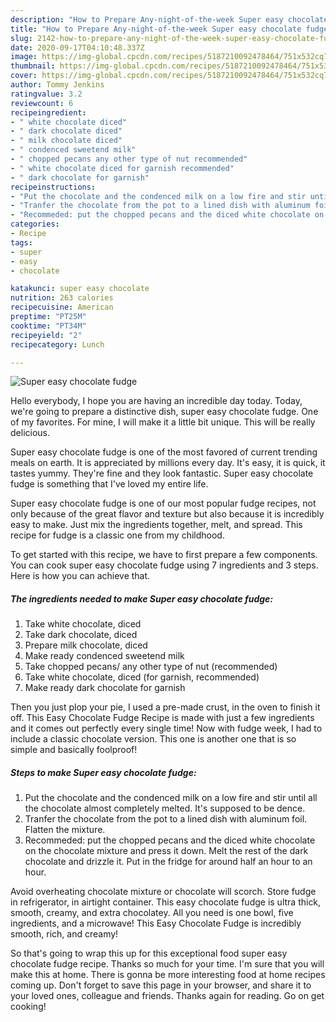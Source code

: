 ```yaml
---
description: "How to Prepare Any-night-of-the-week Super easy chocolate fudge"
title: "How to Prepare Any-night-of-the-week Super easy chocolate fudge"
slug: 2142-how-to-prepare-any-night-of-the-week-super-easy-chocolate-fudge
date: 2020-09-17T04:10:48.337Z
image: https://img-global.cpcdn.com/recipes/5187210092478464/751x532cq70/super-easy-chocolate-fudge-recipe-main-photo.jpg
thumbnail: https://img-global.cpcdn.com/recipes/5187210092478464/751x532cq70/super-easy-chocolate-fudge-recipe-main-photo.jpg
cover: https://img-global.cpcdn.com/recipes/5187210092478464/751x532cq70/super-easy-chocolate-fudge-recipe-main-photo.jpg
author: Tommy Jenkins
ratingvalue: 3.2
reviewcount: 6
recipeingredient:
- " white chocolate diced"
- " dark chocolate diced"
- " milk chocolate diced"
- " condenced sweetend milk"
- " chopped pecans any other type of nut recommended"
- " white chocolate diced for garnish recommended"
- " dark chocolate for garnish"
recipeinstructions:
- "Put the chocolate and the condenced milk on a low fire and stir until all the chocolate almost completely melted. It&#39;s supposed to be dence."
- "Tranfer the chocolate from the pot to a lined dish with aluminum foil. Flatten the mixture."
- "Recommeded: put the chopped pecans and the diced white chocolate on the chocolate mixture and press it down. Melt the rest of the dark chocolate and drizzle it. Put in the fridge for around half an hour to an hour."
categories:
- Recipe
tags:
- super
- easy
- chocolate

katakunci: super easy chocolate 
nutrition: 263 calories
recipecuisine: American
preptime: "PT25M"
cooktime: "PT34M"
recipeyield: "2"
recipecategory: Lunch

---
```



![Super easy chocolate fudge](https://img-global.cpcdn.com/recipes/5187210092478464/751x532cq70/super-easy-chocolate-fudge-recipe-main-photo.jpg)

Hello everybody, I hope you are having an incredible day today. Today, we're going to prepare a distinctive dish, super easy chocolate fudge. One of my favorites. For mine, I will make it a little bit unique. This will be really delicious.

Super easy chocolate fudge is one of the most favored of current trending meals on earth. It is appreciated by millions every day. It's easy, it is quick, it tastes yummy. They're fine and they look fantastic. Super easy chocolate fudge is something that I've loved my entire life.

Super easy chocolate fudge is one of our most popular fudge recipes, not only because of the great flavor and texture but also because it is incredibly easy to make. Just mix the ingredients together, melt, and spread. This recipe for fudge is a classic one from my childhood.


To get started with this recipe, we have to first prepare a few components. You can cook super easy chocolate fudge using 7 ingredients and 3 steps. Here is how you can achieve that.

<!--inarticleads1-->

##### The ingredients needed to make Super easy chocolate fudge:

1. Take  white chocolate, diced
1. Take  dark chocolate, diced
1. Prepare  milk chocolate, diced
1. Make ready  condenced sweetend milk
1. Take  chopped pecans/ any other type of nut (recommended)
1. Take  white chocolate, diced (for garnish, recommended)
1. Make ready  dark chocolate for garnish


Then you just plop your pie, I used a pre-made crust, in the oven to finish it off. This Easy Chocolate Fudge Recipe is made with just a few ingredients and it comes out perfectly every single time! Now with fudge week, I had to include a classic chocolate version. This one is another one that is so simple and basically foolproof! 

<!--inarticleads2-->

##### Steps to make Super easy chocolate fudge:

1. Put the chocolate and the condenced milk on a low fire and stir until all the chocolate almost completely melted. It&#39;s supposed to be dence.
1. Tranfer the chocolate from the pot to a lined dish with aluminum foil. Flatten the mixture.
1. Recommeded: put the chopped pecans and the diced white chocolate on the chocolate mixture and press it down. Melt the rest of the dark chocolate and drizzle it. Put in the fridge for around half an hour to an hour.


Avoid overheating chocolate mixture or chocolate will scorch. Store fudge in refrigerator, in airtight container. This easy chocolate fudge is ultra thick, smooth, creamy, and extra chocolatey. All you need is one bowl, five ingredients, and a microwave! This Easy Chocolate Fudge is incredibly smooth, rich, and creamy! 

So that's going to wrap this up for this exceptional food super easy chocolate fudge recipe. Thanks so much for your time. I'm sure that you will make this at home. There is gonna be more interesting food at home recipes coming up. Don't forget to save this page in your browser, and share it to your loved ones, colleague and friends. Thanks again for reading. Go on get cooking!
